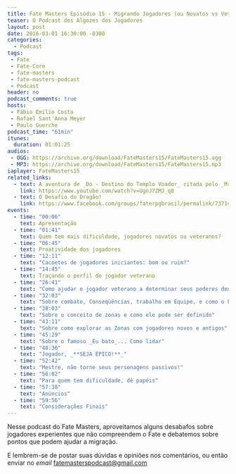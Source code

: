 ```yaml
---
title: Fate Masters Episódio 15 - Migrando Jogadores (ou Novatos vs Veteranos)
teaser: O Podcast dos Algozes dos Jogadores
layout: post
date: 2016-03-01 16:30:00 -0300
categories:
  - Podcast
tags:
 - Fate
 - Fate-Core
 - fate-masters
 - fate-masters-podcast
 - Podcast
header: no
podcast_comments: true 
hosts:
 - Fábio Emilio Costa
 - Rafael Sant'Anna Meyer
 - Paulo Guerche
podcast_time: "61min"
itunes:
  duration: 01:01:25
audios:
 - OGG: https://archive.org/download/FateMasters15/FateMasters15.ogg       
 - MP3: https://archive.org/download/FateMasters15/FateMasters15.mp3
iaplayer: FateMasters15
related_links:
  - text: A aventura de _Do - Destino do Templo Voador_ citada pelo _Mr. Mickey_
    link: https://www.youtube.com/watch?v=UgnJ7ZMJ_q8  
  - text: O Desafio do Dragão!
    link: https://www.facebook.com/groups/faterpgbrasil/permalink/737142929742082/
events:
  - time: "00:06"
    text: Apresentação    
  - time: "01:41"
    text: Quem tem mais dificuldade, jogadores novatos ou veteranos?  
  - time: "06:45"
    text: Proatividade dos jogadores  
  - time: "12:11"
    text: "Cacoetes de jogadores iniciantes: bom ou ruim?"
  - time: "14:45"
    text: Traçando o perfil do jogador veterano      
  - time: "26:41"
    text: "Como ajudar o jogador veterano a determinar seus poderes dentro do Fate"
  - time: "32:03"
    text: "Sobre combate, Conseqüências, trabalho em Equipe, e como o Fate pode ser tão letal em combate quanto nos RPGs _Old-School_"
  - time: "38:03"
    text: "Sobre o conceito de zonas e como ele pode ser definido"
  - time: "43:11"
    text: "Sobre como explorar as Zonas com jogadores novos e antigos"
  - time: "45:29"
    text: "Sobre o famoso _Eu bato_... Como lidar"
  - time: "48:36"
    text: "Jogador, _**SEJA ÉPICO!**_"
  - time: "52:42"
    text: "Mestre, não torne seus personagens passivos!"
  - time: "56:02"
    text: "Para quem tem dificuldade, dê papéis"
  - time: "57:38"
    text: "Anúncios"
  - time: "59:56"
    text: "Considerações Finais"
---
```


Nesse podcast do Fate Masters, aproveitamos alguns desabafos sobre jogadores experientes que não compreendem o Fate e debatemos sobre pontos que podem ajudar a migração.

E lembrem-se de postar suas dúvidas e opiniões nos comentários, ou então enviar no _email_ <fatemasterspodcast@gmail.com>
